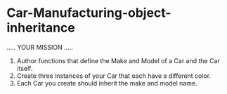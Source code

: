 # Car-Manufacturing-object-inheritance

  .....  YOUR MISSION  .....
  1. Author functions that define the Make
      and Model of a Car and the Car itself.
  2. Create three instances of your Car that
      each have a different color.
  3. Each Car you create should inherit the
      make and model name.
